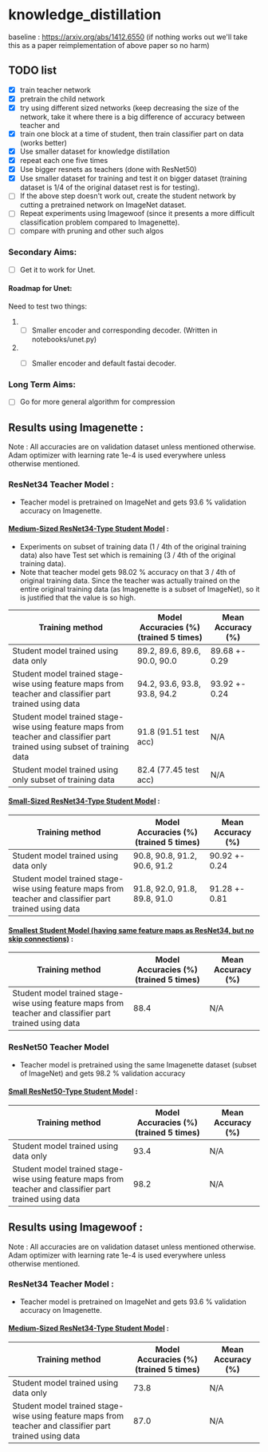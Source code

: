 # knowledge_distillation
baseline : https://arxiv.org/abs/1412.6550
(if nothing works out we'll take this as a paper reimplementation of above paper so no harm)


## TODO list
- [x] train teacher network
- [x] pretrain the child network
- [x] try using different sized networks (keep decreasing the size of the network, take it where there is a big difference of accuracy between teacher and
- [x] train one block at a time of student, then train classifier part on data (works better)
- [x] Use smaller dataset for knowledge distillation
- [x] repeat each one five times
- [x] Use bigger resnets as teachers (done with ResNet50)
- [x] Use smaller dataset for training and test it on bigger dataset (training dataset is 1/4 of the original dataset rest is for testing).
- [ ] If the above step doesn't work out, create the student network by cutting a pretrained network on ImageNet dataset. 
- [ ] Repeat experiments using Imagewoof (since it presents a more difficult classification problem compared to Imagenette). 
- [ ] compare with pruning and other such algos

### Secondary Aims:
- [ ] Get it to work for Unet.

#### Roadmap for Unet:
Need to test two things:
1) - [ ] Smaller encoder and corresponding decoder. (Written in notebooks/unet.py)
2) - [ ] Smaller encoder and default fastai decoder.



### Long Term Aims:
- [ ] Go for more general algorithm for compression

  

## Results using Imagenette :
Note : All accuracies are on validation dataset unless mentioned otherwise. Adam optimizer with learning rate 1e-4 is used everywhere unless otherwise mentioned. 
### ResNet34 Teacher Model :
- Teacher model is pretrained on ImageNet and gets 93.6 % validation accuracy on Imagenette.
#### [Medium-Sized ResNet34-Type Student Model](https://github.com/akshaykvnit/knowledge_distillation/blob/master/code/models/medium_model.py) :
- Experiments on subset of training data (1 / 4th of the original training data) also have Test set which is remaining (3 / 4th of the original training data). 
- Note that teacher model gets 98.02 % accuracy on that 3 / 4th of original training data. Since the teacher was actually trained on the entire original training data (as Imagenette is a subset of ImageNet), so it is justified that the value is so high.

| Training method | Model Accuracies (%) (trained 5 times) | Mean Accuracy (%) |
| --------------|------------------------------------| ------------- |
| Student model trained using data only | 89.2, 89.6, 89.6, 90.0, 90.0 | 89.68 +- 0.29 |
| Student model trained stage-wise using feature maps from teacher and classifier part trained using data | 94.2, 93.6, 93.8, 93.8, 94.2 | 93.92 +- 0.24 |
| Student model trained stage-wise using feature maps from teacher and classifier part trained using subset of training data | 91.8 (91.51 test acc) | N/A |
| Student model trained using only subset of training data | 82.4 (77.45 test acc) | N/A |

#### [Small-Sized ResNet34-Type Student Model](https://github.com/akshaykvnit/knowledge_distillation/blob/master/code/models/small_model.py) :

| Training method | Model Accuracies (%) (trained 5 times) | Mean Accuracy (%) |
| --------------|------------------------------------| ------------- |
| Student model trained using data only | 90.8, 90.8, 91.2, 90.6, 91.2 | 90.92 +- 0.24 |
| Student model trained stage-wise using feature maps from teacher and classifier part trained using data | 91.8, 92.0, 91.8, 89.8, 91.0 | 91.28 +- 0.81 |

#### [Smallest Student Model (having same feature maps as ResNet34, but no skip connections)](https://github.com/akshaykvnit/knowledge_distillation/blob/master/code/models/smallest_model.py) :

| Training method | Model Accuracies (%) (trained 5 times) | Mean Accuracy (%) |
| --------------|------------------------------------| ------------- |
| Student model trained stage-wise using feature maps from teacher and classifier part trained using data | 88.4 | N/A |

### ResNet50 Teacher Model
- Teacher model is pretrained using the same Imagenette dataset (subset of ImageNet) and gets 98.2 % validation accuracy
#### [Small ResNet50-Type Student Model](https://github.com/akshaykvnit/knowledge_distillation/blob/master/code/models/large_model.py) :

| Training method | Model Accuracies (%) (trained 5 times) | Mean Accuracy (%) |
| --------------|------------------------------------| ------------- |
| Student model trained using data only | 93.4 | N/A |
| Student model trained stage-wise using feature maps from teacher and classifier part trained using data | 98.2 | N/A |

## Results using Imagewoof :
Note : All accuracies are on validation dataset unless mentioned otherwise. Adam optimizer with learning rate 1e-4 is used everywhere unless otherwise mentioned. 
### ResNet34 Teacher Model :
- Teacher model is pretrained on ImageNet and gets 93.6 % validation accuracy on Imagenette.
#### [Medium-Sized ResNet34-Type Student Model](https://github.com/akshaykvnit/knowledge_distillation/blob/master/code/models/medium_model.py) :
| Training method | Model Accuracies (%) (trained 5 times) | Mean Accuracy (%) |
| --------------|------------------------------------| ------------- |
| Student model trained using data only | 73.8 | N/A |
| Student model trained stage-wise using feature maps from teacher and classifier part trained using data | 87.0 | N/A |
